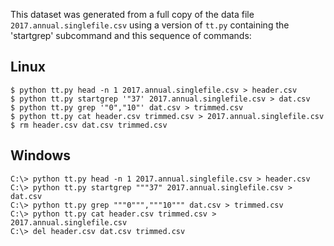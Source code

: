 This dataset was generated from a full copy of the data file
`2017.annual.singlefile.csv` using a version of `tt.py` containing the
'startgrep' subcommand and this sequence of commands:

## Linux

    $ python tt.py head -n 1 2017.annual.singlefile.csv > header.csv
    $ python tt.py startgrep '"37' 2017.annual.singlefile.csv > dat.csv
    $ python tt.py grep '"0","10"' dat.csv > trimmed.csv
    $ python tt.py cat header.csv trimmed.csv > 2017.annual.singlefile.csv
    $ rm header.csv dat.csv trimmed.csv


## Windows

    C:\> python tt.py head -n 1 2017.annual.singlefile.csv > header.csv
    C:\> python tt.py startgrep """37" 2017.annual.singlefile.csv > dat.csv
    C:\> python tt.py grep """0""","""10""" dat.csv > trimmed.csv
    C:\> python tt.py cat header.csv trimmed.csv > 2017.annual.singlefile.csv
    C:\> del header.csv dat.csv trimmed.csv
